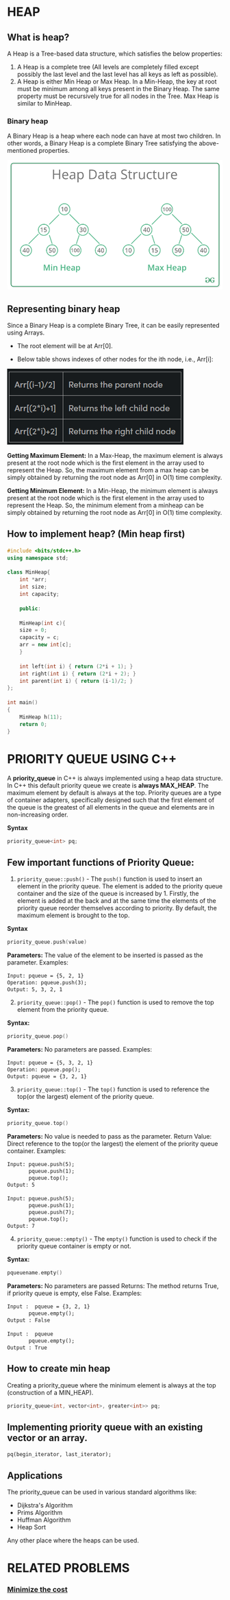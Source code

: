 # **HEAP**

## **What is heap?**

A Heap is a Tree-based data structure, which satisfies the below properties:

1. A Heap is a complete tree (All levels are completely filled except possibly the last level and the last level has all keys as left as possible).
2. A Heap is either Min Heap or Max Heap. In a Min-Heap, the key at root must be minimum among all keys present in the Binary Heap. The same property must be recursively true for all nodes in the Tree. Max Heap is similar to MinHeap.

### **Binary heap**

A Binary Heap is a heap where each node can have at most two children. In other words, a Binary Heap is a complete Binary Tree satisfying the above-mentioned properties. 

![alt text](image.png)

## **Representing binary heap**

Since a Binary Heap is a complete Binary Tree, it can be easily represented using Arrays. 

- The root element will be at Arr[0].

- Below table shows indexes of other nodes for the ith node, i.e., Arr[i]:

![alt text](image-1.png)

**Getting Maximum Element:** In a Max-Heap, the maximum element is always present at the root node which is the first element in the array used to represent the Heap. So, the maximum element from a max heap can be simply obtained by returning the root node as Arr[0] in O(1) time complexity.

**Getting Minimum Element:** In a Min-Heap, the minimum element is always present at the root node which is the first element in the array used to represent the Heap. So, the minimum element from a minheap can be simply obtained by returning the root node as Arr[0] in O(1) time complexity.

## **How to implement heap? (Min heap first)**

```cpp
#include <bits/stdc++.h> 
using namespace std; 

class MinHeap{
    int *arr;
    int size;
    int capacity;
    
    public:
    
    MinHeap(int c){
    size = 0; 
    capacity = c; 
    arr = new int[c];
    }

    int left(int i) { return (2*i + 1); } 
    int right(int i) { return (2*i + 2); } 
    int parent(int i) { return (i-1)/2; } 
};

int main() 
{ 
    MinHeap h(11);
    return 0;
} 
```

# **PRIORITY QUEUE USING C++**

A **priority_queue** in C++ is always implemented using a heap data structure. In C++ this default priority queue we create is **always MAX_HEAP**. The maximum element by default is always at the top. Priority queues are a type of container adapters, specifically designed such that the first element of the queue is the greatest of all elements in the queue and elements are in non-increasing order.

**Syntax**
```cpp
priority_queue<int> pq;
```

## **Few important functions of Priority Queue:**

1. `priority_queue::push()` - The `push()` function is used to insert an element in the priority queue. The element is added to the priority queue container and the size of the queue is increased by 1. Firstly, the element is added at the back and at the same time the elements of the priority queue reorder themselves according to priority. By default, the maximum element is brought to the top.

**Syntax**
```cpp
priority_queue.push(value)
```

**Parameters:** The value of the element to be inserted is passed as the parameter. Examples:
```
Input: pqueue = {5, 2, 1}
Operation: pqueue.push(3);
Output: 5, 3, 2, 1
```

2. `priority_queue::pop()` - The `pop()` function is used to remove the top element from the priority queue. 

**Syntax:**
```cpp
priority_queue.pop()
```

**Parameters:** No parameters are passed. Examples:
```
Input: pqueue = {5, 3, 2, 1}
Operation: pqueue.pop();
Output: pqueue = {3, 2, 1}
```

3. `priority_queue::top()` - The `top()` function is used to reference the top(or the largest) element of the priority queue. 

**Syntax:**
```cpp
priority_queue.top()
```

**Parameters:** No value is needed to pass as the parameter. Return Value: Direct reference to the top(or the largest) the element of the priority queue container. Examples:
```
Input: pqueue.push(5);
       pqueue.push(1);
       pqueue.top();
Output: 5

Input: pqueue.push(5);
       pqueue.push(1);
       pqueue.push(7);
       pqueue.top();
Output: 7
```

4. `priority_queue::empty()` - The `empty()` function is used to check if the priority queue container is empty or not. 

**Syntax:**
```cpp
pqueuename.empty()
```
**Parameters:** No parameters are passed Returns: The method returns True, if priority queue is empty, else False. Examples:
```
Input :  pqueue = {3, 2, 1}
       pqueue.empty();
Output : False

Input :  pqueue
       pqueue.empty();
Output : True
```

## **How to create min heap**

Creating a priority_queue where the minimum element is always at the top (construction of a MIN_HEAP).

```cpp
priority_queue<int, vector<int>, greater<int>> pq;
```

## **Implementing priority queue with an existing vector or an array.**

```priority_queue 
pq(begin_iterator, last_iterator);
```

## **Applications**

The priority_queue can be used in various standard algorithms like:

- Dijkstra's Algorithm
- Prims Algorithm  
- Huffman Algorithm
- Heap Sort
    
Any other place where the heaps can be used.

# RELATED PROBLEMS

### [Minimize the cost](/PRIORITY%20QUEUE/minmize_cost.md)